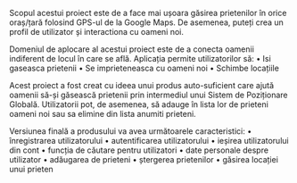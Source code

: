 Scopul acestui proiect este de a face mai ușoara găsirea prietenilor în orice oraș/țară folosind GPS-ul de la Google Maps. De asemenea, puteți crea un profil de utilizator și interactiona cu oameni noi. 

Domeniul de aplocare al acestui proiect este de a conecta oamenii indiferent de locul în care se află. Aplicația permite utilizatorilor să:
•	Isi gaseasca prietenii
•	Se imprieteneasca cu oameni noi
•	Schimbe locațiile

Acest proiect a fost creat cu ideea unui produs auto-suficient care ajută oamenii să-și găsească prietenii prin intermediul unui Sistem de Poziționare Globală. Utilizatorii pot, de asemenea, să adauge în lista lor de prieteni oameni noi sau sa elimine din lista anumiti prieteni. 

Versiunea finală a produsului va avea următoarele caracteristici:
•	înregistrarea utilizatorului
•	autentificarea utilizatorului
•	ieșirea utilizatorului din cont
•	funcția de căutare pentru utilizatori
•	date personale despre utilizator
•	adăugarea de prieteni
•	ștergerea prietenilor
•	găsirea locației unui prieten

